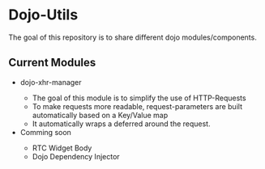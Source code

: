 <h1> Dojo-Utils </h1>
<p>
The goal of this repository is to share different dojo modules/components.
</p>

<h2>Current Modules</h2>
<ul>
<li>dojo-xhr-manager</li>
    <ul>
    <li>The goal of this module is to simplify the use of HTTP-Requests</li>
    <li>To make requests more readable, request-parameters are built automatically based on a Key/Value map</li>
    <li>It automatically wraps a deferred around the request.</li>
    </ul>
    
<li>Comming soon</li>
	<ul>
	<li>RTC Widget Body</li>
	<li>Dojo Dependency Injector</li>
	</ul>
</ul>
